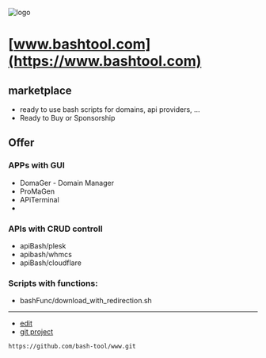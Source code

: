 ![logo](https://bash-tool.github.io/logo/1/cover.png)

# [www.bashtool.com](https://www.bashtool.com)


## marketplace
+ ready to use bash scripts for domains, api providers, ...
+ Ready to Buy or Sponsorship

## Offer


### APPs with GUI
+ DomaGer - Domain Manager
+ ProMaGen
+ APiTerminal
+ 

### APIs with CRUD controll
+ apiBash/plesk
+ apibash/whmcs
+ apiBash/cloudflare

### Scripts with functions:
+ bashFunc/download_with_redirection.sh



---
+ [edit](https://github.com/bash-tool/www/edit/main/README.md)
+ [git project](https://github.com/bash-tool/)

```
https://github.com/bash-tool/www.git
```
